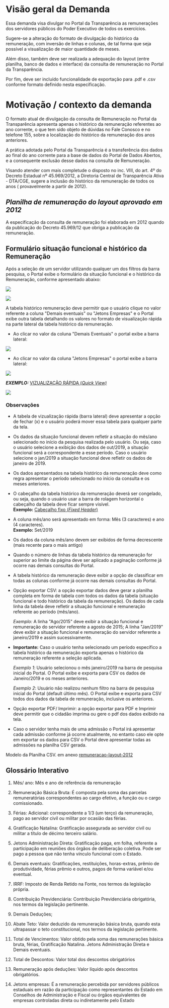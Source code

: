 # Visão geral da Demanda

Essa demanda visa divulgar no Portal da Transparência as remunerações dos servidores públicos do Poder Executivo de todos os exercícios.

Sugere-se a alteração do formato de divulgação do histórico da remuneração, com inversão de linhas e colunas, de tal forma que seja possível a visualização de maior quantidade de meses.

Além disso, também deve ser realizada a adequação do layout (entre planilha, banco de dados e interface) da consulta de remuneração no Portal da Transparência.

Por fim, deve ser incluído funcionalidade de exportação para .pdf e .csv conforme formato definido nesta especificação.

# Motivação / contexto da demanda

O formato atual de divulgação da consulta de Remuneração no Portal da Transparência apresenta apenas o histórico da remuneração referentes ao ano corrente, o que tem sido objeto de dúvidas no Fale Conosco e no telefone 155, sobre a localização do histórico da remuneração dos anos anteriores.

A prática adotada pelo Portal da Transparência é a transferência dos dados ao final do ano corrente para a base de dados do Portal de Dados Abertos, e a consequente exclusão desse dados na consulta de Remuneração.

Visando atender com mais completude o disposto no inc. VIII, do art. 4º do Decreto Estadual nº 45.969/2012, a Diretoria Central de Transparência Ativa - DTA/CGE, sugere a inclusão do histórico da remuneração de todos os anos ( provavelmente a partir de 2012).

## _Planilha de remuneração do layout aprovado em 2012_

A especificação da consulta de remuneração foi elaborada em 2012 quando da publicação do Decreto 45.969/12 que obriga a publicação da remuneração.

## Formulário situação funcional e histórico da Remuneração

Após a seleção de um servidor utilizando qualquer um dos filtros da barra pesquisa, o Portal exibe o formulário da situação funcional e o histórico da Remuneração, conforme apresentado abaixo:

![](static/1.1.1.situacao-funcional-2012.png)

![](static/1.historico-remuneracao-layout-2012.png)

A tabela histórico remuneração deve permitir que o usuário clique no valor  referente a coluna "Demais eventuais" ou "Jetons Empresas" e o Portal exibe outra tabela detalhando os valores no formato de visualização rápida na parte lateral da tabela histórico da remuneração.

* Ao clicar no valor da coluna "Demais Eventuais" o portal exibe a barra lateral:

![](static/2.barra-lateral-layout-2015-DE.png)

* Ao clicar no valor da coluna "Jetons Empresas" o portal exibe a barra lateral:

![](static/2.barra-lateral-layout-2015-Jetons.png)

___EXEMPLO:___ [VIZUALIZAÇÃO RÁPIDA (_Quick View)_](https://uxdesign.cc/design-better-data-tables-4ecc99d23356)

![](static/4.exemplo-barra-lateral-exemplo.png)


### Observações

* A tabela de vizualização rápida (barra lateral) deve apresentar a opção de fechar (x) e o usuário poderá mover essa tabela para qualquer parte da tela.
* Os dados da situação funcional devem refletir a situação do mês/ano selecionado no início da pesquisa realizada pelo usuário. Ou seja, caso o usuário selecione a exibição dos dados de out/2019, a situação funcional será a correspondente a esse período. Caso o usuário selecione o jan/2019 a situação funcional deve refletir os dados de janeiro de 2019.
* Os dados apresentados na tabela histórico da remuneração deve como regra apresentar o período selecionado no início da consulta e os meses anteriores.

* O cabeçalho da tabela histórico da remuneração deverá ser congelado, ou seja, quando o usuário usar a barra de rolagem horizontal o cabeçalho da tabela deve ficar sempre visível.                    
 __Exemplo:__ [Cabeçalho fixo (_Fixed Header_)](https://uxdesign.cc/design-better-data-tables-4ecc99d23356)

* A coluna mês/ano será apresentado em forma: Mês (3 caracteres) e ano (4 caracteres).           
__Exemplo:__ Set/2019

* Os dados da coluna mês/ano devem ser exibidos de forma decrescente (mais recente para o mais antigo)

* Quando o número de linhas da tabela histórico da remuneração for superior ao limite da página deve ser aplicado a paginação conforme já ocorre nas demais consultas do Portal.

* A tabela histórico da remuneração deve exibir a opção de classificar em todas as colunas conforme já ocorre nas demais consultas do Portal.

* Opção exportar CSV: a opção exportar dados deve gerar a planilha completa em forma de tabela com todos os dados da tabela (situação funcional e todo histórico da tabela da remuneração). Os dados de cada linha da tabela deve refletir a situação funcional e remuneração referente ao período (mês/ano).       

   _Exemplo:_ A linha "Ago/2015" deve exibir a situação funcional e remuneração do servidor referente a agosto de 2015; A linha "Jan/2019" deve exibir a situação funcional e remuneração do servidor referente a janeiro/2019 e assim sucessivamente.

* __Importante:__ Caso o usuário tenha selecionado um período específico a tabela histórico da remuneração exporta apenas o histórico da remuneração referente a seleção aplicada.

   _Exemplo 1_:  Usuário selecionou o mês janeiro/2019 na barra de pesquisa inicial do Portal. O Portal exibe e exporta para CSV os dados de Janeiro/2019 e os meses anteriores.

  _Exemplo 2_:  Usuário não realizou nenhum filtro na barra de pesquisa inicial do Portal (default último mês). O Portal exibe e exporta para CSV todos dos dados da tabela de remuneração, inclusive os anteriores.

* Opção exportar PDF/ Imprimir: a opção exportar para PDF e Imprimir deve permitir que o cidadão imprima ou gere o pdf dos dados exibido na tela.  
* Caso o servidor tenha mais de uma admissão o Portal irá apresentar cada admissão conforme já ocorre atualmente, no entanto caso ele opte em exportar os dados para CSV o Portal deve apresentar todas as admissões na planilha CSV gerada.

Modelo da Planilha CSV. em anexo [remuneracao-layout-2012]()

## Glossário Interativo

1. Mês/ ano: Mês e ano de referência da remuneração

2. Remuneração Básica Bruta: É composta pela soma das parcelas remuneratórias correspondentes ao cargo efetivo, a função ou o cargo comissionado.
3. Férias: Adicional: correspondente a 1/3 (um terço) da remuneração, pago ao servidor civil ou militar por ocasião das férias.
4. Gratificação Natalina: Gratificação assegurada ao servidor civil ou militar a título de décimo terceiro salário.
5. Jetons Administração Direta: Gratificação paga, em folha, referente a participação em reuniões dos órgãos de deliberação coletiva. Pode ser pago a pessoa que não tenha vínculo funcional com o Estado.
6. Demais eventuais: Gratificações, restituições, horas-extras, prêmio de produtividade, férias prêmio e outros, pagos de forma variável e/ou eventual.
7. IRRF: Imposto de Renda Retido na Fonte, nos termos da legislação própria.
8. Contribuição Previdenciária: Contribuição Previdenciária obrigatória, nos termos da legislação pertinente.
9. Demais Deduções;
10. Abate Teto: Valor deduzido da remuneração básica bruta, quando esta ultrapassar o teto constitucional, nos termos da legislação pertinente.
11. Total de Vencimentos: Valor obtido pela soma das remunerações básica bruta, férias, Gratificação Natalina. Jetons Administração Direta e Demais eventuais.
12. Total de Descontos: Valor total dos descontos obrigatórios
13. Remuneração após deduções: Valor líquido após descontos obrigatórios.
14. Jetons empresas: É a remuneração percebida por servidores públicos estaduais em razão da participação como representantes do Estado em Conselhos de Administração e Fiscal ou órgãos equivalentes de empresas controladas direta ou indiretamente pelo Estado
